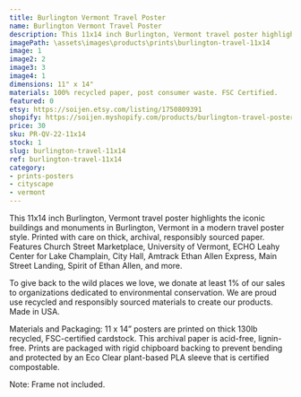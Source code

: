 ```yaml
---
title: Burlington Vermont Travel Poster
name: Burlington Vermont Travel Poster
description: This 11x14 inch Burlington, Vermont travel poster highlights the iconic buildings and monuments in Burlington, Vermont in a modern travel poster style. Printed with care on thick, archival, responsibly sourced paper. Features Church Street Marketplace, University of Vermont, ECHO Leahy Center for Lake Champlain, City Hall, Amtrack Ethan Allen Express, Main Street Landing, Spirit of Ethan Allen, and more. Made in USA.
imagePath: \assets\images\products\prints\burlington-travel-11x14
image: 1
image2: 2
image3: 3
image4: 1
dimensions: 11" x 14"
materials: 100% recycled paper, post consumer waste. FSC Certified.
featured: 0
etsy: https://soijen.etsy.com/listing/1750809391
shopify: https://soijen.myshopify.com/products/burlington-travel-poster
price: 30
sku: PR-QV-22-11x14
stock: 1
slug: burlington-travel-11x14
ref: burlington-travel-11x14
category:
- prints-posters
- cityscape
- vermont
---
```

This 11x14 inch Burlington, Vermont travel poster highlights the iconic buildings and monuments in Burlington, Vermont in a modern travel poster style. Printed with care on thick, archival, responsibly sourced paper. Features Church Street Marketplace, University of Vermont, ECHO Leahy Center for Lake Champlain, City Hall, Amtrack Ethan Allen Express, Main Street Landing, Spirit of Ethan Allen, and more.

To give back to the wild places we love, we donate at least 1% of our sales to organizations dedicated to environmental conservation. We are proud use recycled and responsibly sourced materials to create our products. Made in USA.

Materials and Packaging:
11 x 14” posters are printed on thick 130lb recycled, FSC-certified cardstock. This archival paper is acid-free, lignin-free. Prints are packaged with rigid chipboard backing to prevent bending and protected by an Eco Clear plant-based PLA sleeve that is certified compostable.

Note: Frame not included.